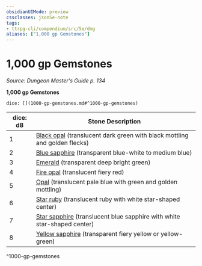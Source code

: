```yaml
---
obsidianUIMode: preview
cssclasses: json5e-note
tags:
- ttrpg-cli/compendium/src/5e/dmg
aliases: ["1,000 gp Gemstones"]
---
```

# 1,000 gp Gemstones
*Source: Dungeon Master's Guide p. 134* 

**1,000 gp Gemstones**

`dice: [](1000-gp-gemstones.md#^1000-gp-gemstones)`

| dice: d8 | Stone Description |
|----------|-------------------|
| 1 | [Black opal](Misc%20Files/CLI/compendium/items/black-opal-xdmg.md) (translucent dark green with black mottling and golden flecks) |
| 2 | [Blue sapphire](Misc%20Files/CLI/compendium/items/blue-sapphire-xdmg.md) (transparent blue-white to medium blue) |
| 3 | [Emerald](Misc%20Files/CLI/compendium/items/emerald-xdmg.md) (transparent deep bright green) |
| 4 | [Fire opal](Misc%20Files/CLI/compendium/items/fire-opal-xdmg.md) (translucent fiery red) |
| 5 | [Opal](Misc%20Files/CLI/compendium/items/opal-xdmg.md) (translucent pale blue with green and golden mottling) |
| 6 | [Star ruby](Misc%20Files/CLI/compendium/items/star-ruby-xdmg.md) (translucent ruby with white star-shaped center) |
| 7 | [Star sapphire](Misc%20Files/CLI/compendium/items/star-sapphire-xdmg.md) (translucent blue sapphire with white star-shaped center) |
| 8 | [Yellow sapphire](Misc%20Files/CLI/compendium/items/yellow-sapphire-xdmg.md) (transparent fiery yellow or yellow-green) |
^1000-gp-gemstones